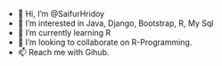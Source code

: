 - 👋 Hi, I’m @SaifurHridoy
- 👀 I’m interested in Java, Django, Bootstrap, R, My Sql
- 🌱 I’m currently learning R
- 💞️ I’m looking to collaborate on R-Programming.
- 📫 Reach me with Gihub.

<!---
SaifurHridoy/SaifurHridoy is a ✨ special ✨ repository because its `README.md` (this file) appears on your GitHub profile.
You can click the Preview link to take a look at your changes.
--->
